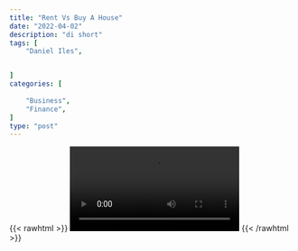 ```yaml
---
title: "Rent Vs Buy A House"
date: "2022-04-02"
description: "di short"
tags: [
    "Daniel Iles",


]
categories: [
    
    "Business",
    "Finance",
]
type: "post"
---
```

{{< rawhtml >}}
    <video width="auto" height="auto" controls>
        <source src="https://clips.dev00ps.com/Daniel%20Iles/Rent%20VS%20Buy%20A%20House.mp4" type="video/mp4"> 
    </video>
{{< /rawhtml >}}